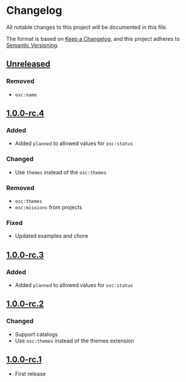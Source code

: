 # Changelog
All notable changes to this project will be documented in this file.

The format is based on [Keep a Changelog](https://keepachangelog.com/en/1.0.0/),
and this project adheres to [Semantic Versioning](https://semver.org/spec/v2.0.0.html).

## [Unreleased]

### Removed

- `osc:name`

## [1.0.0-rc.4]

### Added

- Added `planned` to allowed values for `osc:status`

### Changed

- Use `themes` instead of the `osc:themes`

### Removed

- `osc:themes`
- `osc:missions` from projects

### Fixed

- Updated examples and chore

## [1.0.0-rc.3]

### Added

- Added `planned` to allowed values for `osc:status`

## [1.0.0-rc.2]

### Changed

- Support catalogs
- Use `osc:themes` instead of the themes extension

## [1.0.0-rc.1]

- First release

[Unreleased]: <https://github.com/stac-extensions/osc/compare/v1.0.0-rc.4...HEAD>
[1.0.0-rc.4]: <https://github.com/stac-extensions/osc/compare/v1.0.0-rc.3...v1.0.0-rc.4>
[1.0.0-rc.3]: <https://github.com/stac-extensions/osc/compare/v1.0.0-rc.2...v1.0.0-rc.3>
[1.0.0-rc.2]: <https://github.com/stac-extensions/osc/compare/v1.0.0-rc.1...v1.0.0-rc.2>
[1.0.0-rc.1]: <https://github.com/stac-extensions/osc/tree/v1.0.0-rc.1>
